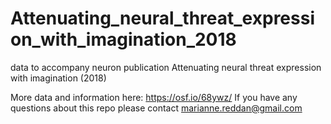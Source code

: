 # Attenuating_neural_threat_expression_with_imagination_2018
data to accompany neuron publication Attenuating neural threat expression with imagination (2018)

More data and information here: https://osf.io/68ywz/
If you have any questions about this repo please contact marianne.reddan@gmail.com

